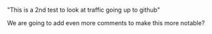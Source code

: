 "This is a 2nd test to look at traffic going up to github" 


We are going to add even more comments to make this more notable?
